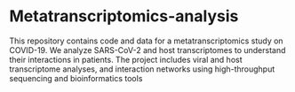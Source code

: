 # Metatranscriptomics-analysis
This repository contains code and data for a metatranscriptomics study on COVID-19. We analyze SARS-CoV-2 and host transcriptomes to understand their interactions in patients. The project includes viral and host transcriptome analyses, and interaction networks using high-throughput sequencing and bioinformatics tools

